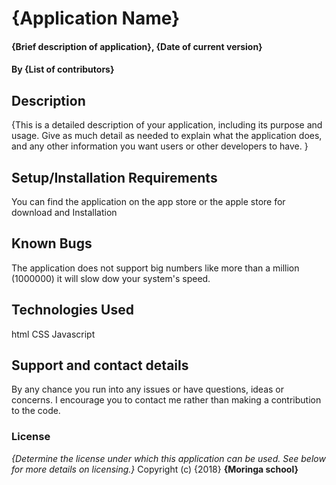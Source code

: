 # {Application Name}
#### {Brief description of application}, {Date of current version}
#### By **{List of contributors}**
## Description
{This is a detailed description of your application, including its purpose and usage.  Give as much detail as needed to explain what the application does, and any other information you want users or other developers to have. }
## Setup/Installation Requirements
You can find the application on the app store or the apple store for download and Installation

## Known Bugs
The application does not support big numbers like more than a million (1000000) it will slow dow your system's speed.
## Technologies Used
html
CSS
Javascript
## Support and contact details
By any chance you run into any issues or have questions, ideas or concerns.   I encourage you to contact me rather than making a contribution to the code.
### License
*{Determine the license under which this application can be used.  See below for more details on licensing.}*
Copyright (c) {2018} **{Moringa school}**
